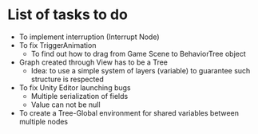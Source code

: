 # List of tasks to do

* To implement interruption (Interrupt Node)
* To fix TriggerAnimation
  + To find out how to drag from Game Scene to BehaviorTree object
* Graph created through View has to be a Tree
  + Idea: to use a simple system of layers (variable) to guarantee such structure is respected
* To fix Unity Editor launching bugs
  + Multiple serialization of fields
  + Value can not be null
* To create a Tree-Global environment for shared variables between multiple nodes
